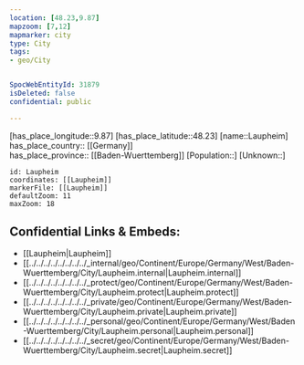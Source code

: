 ```yaml
---
location: [48.23,9.87] 
mapzoom: [7,12] 
mapmarker: city 
type: City
tags:
- geo/City


SpocWebEntityId: 31879
isDeleted: false
confidential: public

---
```

[has_place_longitude::9.87] 
[has_place_latitude::48.23] 
[name::Laupheim] 
has_place_country:: [[Germany]]  
has_place_province:: [[Baden-Wuerttemberg]] 
[Population::] 
[Unknown::] 


```leaflet
id: Laupheim
coordinates: [[Laupheim]] 
markerFile: [[Laupheim]] 
defaultZoom: 11 
maxZoom: 18
```


## Confidential Links & Embeds: 
- [[Laupheim|Laupheim]]  
- [[../../../../../../../../_internal/geo/Continent/Europe/Germany/West/Baden-Wuerttemberg/City/Laupheim.internal|Laupheim.internal]] 
- [[../../../../../../../../_protect/geo/Continent/Europe/Germany/West/Baden-Wuerttemberg/City/Laupheim.protect|Laupheim.protect]] 
- [[../../../../../../../../_private/geo/Continent/Europe/Germany/West/Baden-Wuerttemberg/City/Laupheim.private|Laupheim.private]] 
- [[../../../../../../../../_personal/geo/Continent/Europe/Germany/West/Baden-Wuerttemberg/City/Laupheim.personal|Laupheim.personal]] 
- [[../../../../../../../../_secret/geo/Continent/Europe/Germany/West/Baden-Wuerttemberg/City/Laupheim.secret|Laupheim.secret]] 
